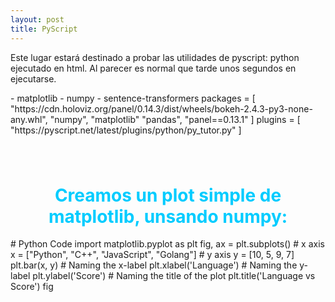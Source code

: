 ```yaml
---
layout: post
title: PyScript
---
```


Este lugar estará destinado a probar las utilidades de pyscript: python ejecutado en html. Al parecer es normal que tarde unos segundos en ejecutarse.

<html>
<head>
<!--code at: https://github.com/ostad-ai/Miscellaneous-->
<script defer src="https://pyscript.net/alpha/pyscript.min.js"></script>

<py-env>
    - matplotlib
    - numpy
    - sentence-transformers
</py-env>

<py-config>
    packages = [
        "https://cdn.holoviz.org/panel/0.14.3/dist/wheels/bokeh-2.4.3-py3-none-any.whl",
        "numpy",
        "matplotlib"
        "pandas",
        "panel==0.13.1"
    ]
    plugins = [
        "https://pyscript.net/latest/plugins/python/py_tutor.py"
    ]
</py-config>

<style>
    div.mydiv{padding:20px;}
    h1{text-align:center; color:#00ccff;}
</style>

</head>
<body>

<div class="mydiv" id="py-out"></div>

<h1> Creamos un plot simple de matplotlib, unsando numpy:</h1>

<div id="matplotlib-bar"></div>
<py-script output="matplotlib-bar">
    # Python Code
    import matplotlib.pyplot as plt
    fig, ax = plt.subplots()
    # x axis
    x = ["Python", "C++", "JavaScript", "Golang"]
    # y axis
    y = [10, 5, 9, 7]
    plt.bar(x, y)
    # Naming the x-label
    plt.xlabel('Language')
    # Naming the y-label
    plt.ylabel('Score')
    # Naming the title of the plot
    plt.title('Language vs Score')
    fig
</py-script>




</body>
</html>